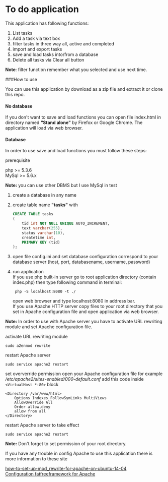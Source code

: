 To do application
=================

This application has following functions:

1. List tasks
2. Add a task via text box
3. filter tasks in three way all, active and completed
4. import and export tasks
5. save and load tasks into/from a database
6. Delete all tasks via Clear all button

**Note**: filter function remember what you selected and use next time.

###How to use

You can use this application by download as a zip file and extract it or clone this repo.

#### No database
If you don't want to save and load functions you can open file index.html in directory named **"Stand alone"** by Firefox or Google Chrome. The application will load via web browser.


#### Database
In order to use save and load functions you must follow these steps:

prerequisite

php >= 5.3.6  
MySql >= 5.6.x

**Note:** you can use other DBMS but I use MySql in test

1. create a database in any name
2. create table name **"tasks"** with
    ```sql
    CREATE TABLE tasks
    (
        tid int NOT NULL UNIQUE AUTO_INCREMENT,
        text varchar(255),
        status varchar(10),
        createtime int,
        PRIMARY KEY (tid)
    );
    ```

3. open file config.ini and set database configuration correspond to your database server (host, port, databasename, username, password)
4. run application  
If you use php built-in server go to root application directory (contain index.php) then type following command in terminal:

        php -S localhost:8080 -t ./

    open web browser and type localhost:8080 in address bar.  
If you use Apache HTTP server copy files to your root directory that you set in Apache configuration file and open application via web browser.

**Note:** In order to use with Apache server you have to activate URL rewriting module and set Apache configuration file.

activate URL rewriting module

    sudo a2enmod rewrite

restart Apache server

    sudo service apache2 restart

set oververride permission open your Apache configuration file for example
*/etc/apache2/sites-enabled/000-default.conf* add this code inside ```<VirtualHost *:80>``` block

    <Directory /var/www/html>
        Options Indexes FollowSymLinks MultiViews
        AllowOverride All
        Order allow,deny
        allow from all
    </Directory>

restart Apache server to take effect

    sudo service apache2 restart

**Note:** Don't forget to set permission of your root directory.

If you have any trouble in config Apache to use this application there is more information to these site

[how-to-set-up-mod_rewrite-for-apache-on-ubuntu-14-04](https://www.digitalocean.com/community/tutorials/how-to-set-up-mod_rewrite-for-apache-on-ubuntu-14-04)  
[Configuration fatfreeframework for Apache](http://fatfreeframework.com/routing-engine#sample-apache-configuration)
